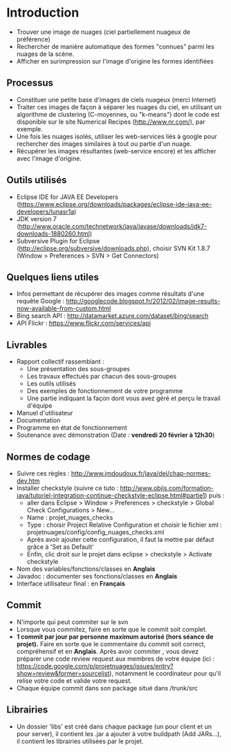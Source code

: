 # Introduction #

  * Trouver une image de nuages (ciel partiellement nuageux de préférence)
  * Rechercher de manière automatique des formes "connues" parmi les nuages de la scène.
  * Afficher en surimpression sur l'image d'origine les formes identifiées

## Processus ##

  * Constituer une petite base d'images de ciels nuageux (merci Internet)
  * Traiter ces images de façon à séparer les nuages du ciel, en utilisant un algorithme de clustering (C-moyennes, ou "k-means") dont le code est disponible sur le site Numerical Recipes (http://www.nr.com/), par exemple.
  * Une fois les nuages isolés, utiliser les web-services liés à google pour rechercher des images similaires à tout ou partie d'un nuage.
  * Récupérer les images résultantes (web-service encore) et les afficher avec l'image d'origine.

## Outils utilisés ##

  * Eclipse IDE for JAVA EE Developers (https://www.eclipse.org/downloads/packages/eclipse-ide-java-ee-developers/lunasr1a)
  * JDK version 7 (http://www.oracle.com/technetwork/java/javase/downloads/jdk7-downloads-1880260.html)
  * Subversive Plugin for Eclipse (http://eclipse.org/subversive/downloads.php), choisir SVN Kit 1.8.7 (Window > Preferences > SVN > Get Connectors)

## Quelques liens utiles ##

  * Infos permettant de récupérer des images comme résultats d'une requête Google : http://googlecode.blogspot.fr/2012/02/image-results-now-available-from-custom.html
  * Bing search API : http://datamarket.azure.com/dataset/bing/search
  * API Flickr : https://www.flickr.com/services/api

## Livrables ##

  * Rapport collectif rassemblant :
    * Une présentation des sous-groupes
    * Les travaux effectués par chacun des sous-groupes
    * Les outils utilisés
    * Des exemples de fonctionnement de votre programme
    * Une partie indiquant la façon dont vous avez géré et perçu le travail d'équipe
  * Manuel d'utilisateur
  * Documentation
  * Programme en état de fonctionnement
  * Soutenance avec démonstration (Date : **vendredi 20 février à 12h30**)

## Normes de codage ##

  * Suivre ces règles : http://www.jmdoudoux.fr/java/dej/chap-normes-dev.htm
  * Installer checkstyle (suivre ce tuto : http://www.objis.com/formation-java/tutoriel-integration-continue-checkstyle-eclipse.html#partie1) puis :
    * aller dans Eclipse > Window > Preferences > checkstyle > Global Check Configurations > New...
    * Name : projet\_nuages\_checks
    * Type : choisir Project Relative Configuration et choisir le fichier xml : projetnuages/config/config\_nuages\_checks.xml
    * Après avoir ajouter cette configuration, il faut la mettre par défaut grâce à 'Set as Default'
    * Enfin, clic droit sur le projet dans eclipse > checkstyle > Activate checkstyle
  * Nom des variables/fonctions/classes en **Anglais**
  * Javadoc : documenter ses fonctions/classes en **Anglais**
  * Interface utilisateur final : en **Français**

## Commit ##

  * N'importe qui peut commiter sur le svn
  * Lorsque vous commitez, faire en sorte que le commit soit complet.
  * **1 commit par jour par personne maximum autorisé (hors séance de projet).** Faire en sorte que le commentaire du commit soit correct, compréhensif et en **Anglais**. Après avoir commiter , vous devez préparer une code review request aux membres de votre équipe (ici : https://code.google.com/p/projetnuages/issues/entry?show=review&former=sourcelist), notamment le coordinateur pour qu'il relise votre code et valide votre request.
  * Chaque équipe commit dans son package situé dans /trunk/src

## Librairies ##

  * Un dossier 'libs' est créé dans chaque package (un pour client et un pour server), il contient les .jar a ajouter à votre buildpath (Add JARs...), il contient les librairies utilisées par le projet.